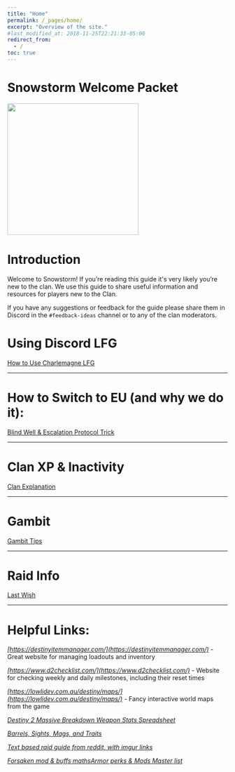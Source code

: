 ```yaml
---
title: "Home"
permalink: /_pages/home/
excerpt: "Overview of the site."
#last_modified_at: 2018-11-25T22:21:33-05:00
redirect_from:
  - /
toc: true
---
```


# Snowstorm Welcome Packet

<!---
![](Tricorn.jpg)
--->
<img src="assets/images/Tricorn.jpg" width="300"/>

# Introduction

Welcome to Snowstorm! If you’re reading this guide it's very likely you’re new to the clan. We use this guide to share useful information and resources for players new to the Clan.

If you have any suggestions or feedback for the guide please share them in Discord in the `#feedback-ideas` channel or to any of the clan moderators.

# Using Discord LFG

[How to Use Charlemagne LFG](https://snowstormclan.github.io/Welcome-Packet/How-to-Use-Charlemagne-LFG)

---

# How to Switch to EU (and why we do it):

[Blind Well & Escalation Protocol Trick](https://snowstormclan.github.io/Welcome-Packet/Blind-Well-Escalation-Protocol-Trick)

---

# Clan XP & Inactivity

[Clan Explanation](https://snowstormclan.github.io/Welcome-Packet/Clan-Explanation)

---

# Gambit

[Gambit Tips](https://snowstormclan.github.io/Welcome-Packet/Gambit-Tips)

---

# Raid Info

[Last Wish](https://snowstormclan.github.io/Welcome-Packet/Last-Wish)

---

# Helpful Links:

*[https://destinyitemmanager.com/](https://destinyitemmanager.com/)* - Great website for managing loadouts and inventory

*[https://www.d2checklist.com/](https://www.d2checklist.com/)* - Website for checking weekly and daily milestones, including their reset times

*[https://lowlidev.com.au/destiny/maps/](https://lowlidev.com.au/destiny/maps/)* - Fancy interactive world maps from the game

*[Destiny 2 Massive Breakdown Weapon Stats Spreadsheet](https://docs.google.com/spreadsheets/d/1_6zsM7kzvg0aUT8YtM_-Wg_5K1gKDOlrwfVzutEjq-s/htmlview?sle=true#gid=388764678)*

*[Barrels, Sights, Mags, and Traits](https://docs.google.com/spreadsheets/d/1SX93Tq_Oi_Q6n-_gI79QUWkUAYANkbJEcBk0mhx8khE/edit#gid=1530714353)*

*[Text based raid guide from reddit, with imgur links](https://www.reddit.com/r/DestinyTheGame/comments/9h7esr/last_wish_raid_encounter_guide_strategy/?st=JMARC7SI&sh=b802d8ff)*

*[Forsaken mod & buffs maths](https://www.reddit.com/r/DestinyTheGame/comments/9evvuc/the_collaborative_forsaken_math_list/)[Armor perks & Mods Master list](https://www.reddit.com/r/DestinyTheGame/comments/9cptcp/spoiler_guide_for_armor_perks_and_mods/)*
